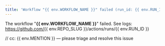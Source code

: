 ```yaml
---
title: 'Workflow "{{ env.WORKFLOW_NAME }}" failed (run_id: {{ env.RUN_ID }})'
---
```


The workflow "**{{ env.WORKFLOW_NAME }}**" failed. See logs:
https://github.com/{{ env.REPO_SLUG }}/actions/runs/{{ env.RUN_ID }}

// cc: {{ env.MENTION }} — please triage and resolve this issue
